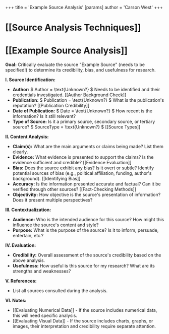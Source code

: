 +++
 title = 'Example Source Analysis'
[params]
	author = 'Carson West'
+++
# [[Source Analysis Techniques]]
# [[Example Source Analysis]]

**Goal:** Critically evaluate the source "Example Source" (needs to be specified!) to determine its credibility, bias, and usefulness for research.

**I. Source Identification:**

* **Author:**   $ Author = \text{Unknown?} $   Needs to be identified and their credentials investigated. [[Author Background Check]]
* **Publication:**   $ Publication = \text{Unknown?} $   What is the publication's reputation? [[Publication Credibility]]
* **Date of Publication:**  $ Date = \text{Unknown?} $   How recent is the information?  Is it still relevant?
* **Type of Source:**  Is it a primary source, secondary source, or tertiary source?   $ SourceType = \text{Unknown?} $  [[Source Types]]

**II. Content Analysis:**

* **Claim(s):** What are the main arguments or claims being made?  List them clearly.
* **Evidence:** What evidence is presented to support the claims? Is the evidence sufficient and credible? [[Evidence Evaluation]]
* **Bias:** Does the source exhibit any bias?  Is it overt or subtle?  Identify potential sources of bias (e.g., political affiliation, funding, author's background).  [[Identifying Bias]]
* **Accuracy:** Is the information presented accurate and factual?  Can it be verified through other sources? [[Fact-Checking Methods]]
* **Objectivity:** How objective is the source's presentation of information? Does it present multiple perspectives?

**III. Contextualization:**

* **Audience:** Who is the intended audience for this source? How might this influence the source's content and style?
* **Purpose:** What is the purpose of the source? Is it to inform, persuade, entertain, etc.?


**IV. Evaluation:**

* **Credibility:** Overall assessment of the source's credibility based on the above analysis.
* **Usefulness:**  How useful is this source for my research?  What are its strengths and weaknesses?

**V. References:**

* List all sources consulted during the analysis.


**VI. Notes:**

* [[Evaluating Numerical Data]] - If the source includes numerical data, this will need specific analysis.
* [[Evaluating Visual Data]] - If the source includes charts, graphs, or images, their interpretation and credibility require separate attention.



